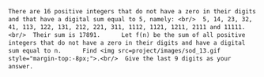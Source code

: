     There are 16 positive integers that do not have a zero in their digits and that have a digital sum equal to 5, namely: <br/>  5, 14, 23, 32, 41, 113, 122, 131, 212, 221, 311, 1112, 1121, 1211, 2111 and 11111.<br/>  Their sum is 17891.      Let f(n) be the sum of all positive integers that do not have a zero in their digits and have a digital sum equal to n.      Find <img src=project/images/sod_13.gif style="margin-top:-8px;">.<br/>  Give the last 9 digits as your answer.      